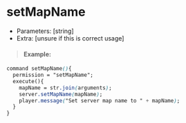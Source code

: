 # setMapName

* Parameters: \[string\]
* Extra: \[unsure if this is correct usage\]

> #### Example:

```css
command setMapName(){
  permission = "setMapName";
  execute(){
    mapName = str.join(arguments);
    server.setMapName(mapName);
    player.message("Set server map name to " + mapName);
  }
}
```

